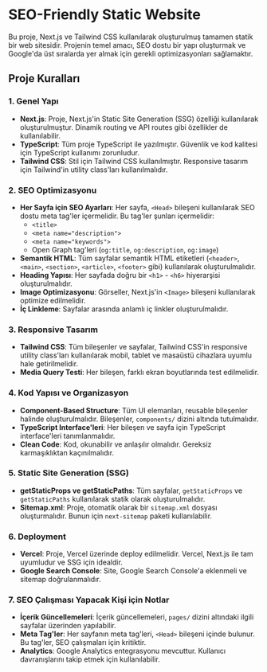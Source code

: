# SEO-Friendly Static Website

Bu proje, Next.js ve Tailwind CSS kullanılarak oluşturulmuş tamamen statik bir web sitesidir. Projenin temel amacı, SEO dostu bir yapı oluşturmak ve Google'da üst sıralarda yer almak için gerekli optimizasyonları sağlamaktır.

## Proje Kuralları

### 1. Genel Yapı
- **Next.js**: Proje, Next.js'in Static Site Generation (SSG) özelliği kullanılarak oluşturulmuştur. Dinamik routing ve API routes gibi özellikler de kullanılabilir.
- **TypeScript**: Tüm proje TypeScript ile yazılmıştır. Güvenlik ve kod kalitesi için TypeScript kullanımı zorunludur.
- **Tailwind CSS**: Stil için Tailwind CSS kullanılmıştır. Responsive tasarım için Tailwind'in utility class'ları kullanılmalıdır.

### 2. SEO Optimizasyonu
- **Her Sayfa için SEO Ayarları**: Her sayfa, `<Head>` bileşeni kullanılarak SEO dostu meta tag'ler içermelidir. Bu tag'ler şunları içermelidir:
  - `<title>`
  - `<meta name="description">`
  - `<meta name="keywords">`
  - Open Graph tag'leri (`og:title`, `og:description`, `og:image`)
- **Semantik HTML**: Tüm sayfalar semantik HTML etiketleri (`<header>`, `<main>`, `<section>`, `<article>`, `<footer>` gibi) kullanılarak oluşturulmalıdır.
- **Heading Yapısı**: Her sayfada doğru bir `<h1>` - `<h6>` hiyerarşisi oluşturulmalıdır.
- **Image Optimizasyonu**: Görseller, Next.js'in `<Image>` bileşeni kullanılarak optimize edilmelidir.
- **İç Linkleme**: Sayfalar arasında anlamlı iç linkler oluşturulmalıdır.

### 3. Responsive Tasarım
- **Tailwind CSS**: Tüm bileşenler ve sayfalar, Tailwind CSS'in responsive utility class'ları kullanılarak mobil, tablet ve masaüstü cihazlara uyumlu hale getirilmelidir.
- **Media Query Testi**: Her bileşen, farklı ekran boyutlarında test edilmelidir.

### 4. Kod Yapısı ve Organizasyon
- **Component-Based Structure**: Tüm UI elemanları, reusable bileşenler halinde oluşturulmalıdır. Bileşenler, `components/` dizini altında tutulmalıdır.
- **TypeScript Interface'leri**: Her bileşen ve sayfa için TypeScript interface'leri tanımlanmalıdır.
- **Clean Code**: Kod, okunabilir ve anlaşılır olmalıdır. Gereksiz karmaşıklıktan kaçınılmalıdır.

### 5. Static Site Generation (SSG)
- **getStaticProps ve getStaticPaths**: Tüm sayfalar, `getStaticProps` ve `getStaticPaths` kullanılarak statik olarak oluşturulmalıdır.
- **Sitemap.xml**: Proje, otomatik olarak bir `sitemap.xml` dosyası oluşturmalıdır. Bunun için `next-sitemap` paketi kullanılabilir.

### 6. Deployment
- **Vercel**: Proje, Vercel üzerinde deploy edilmelidir. Vercel, Next.js ile tam uyumludur ve SSG için idealdir.
- **Google Search Console**: Site, Google Search Console'a eklenmeli ve sitemap doğrulanmalıdır.

### 7. SEO Çalışması Yapacak Kişi için Notlar
- **İçerik Güncellemeleri**: İçerik güncellemeleri, `pages/` dizini altındaki ilgili sayfalar üzerinden yapılabilir.
- **Meta Tag'ler**: Her sayfanın meta tag'leri, `<Head>` bileşeni içinde bulunur. Bu tag'ler, SEO çalışmaları için kritiktir.
- **Analytics**: Google Analytics entegrasyonu mevcuttur. Kullanıcı davranışlarını takip etmek için kullanılabilir.